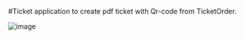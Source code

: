 #Ticket application to create pdf ticket with Qr-code from TicketOrder.

![image](https://user-images.githubusercontent.com/83453822/215159919-598e9b96-4737-4282-ab58-f3c9ed39ba77.png)

